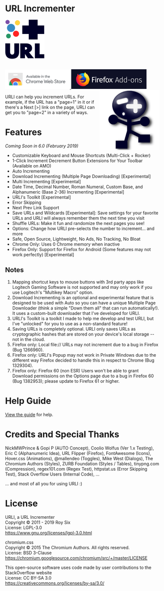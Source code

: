 # URL Incrementer

![URL Incrementer](assets/img/128-default.png?raw=true "URL Incrementer")
<br><br>

<a href="https://chrome.google.com/webstore/detail/url-incrementer/hjgllnccfndbjbedlecgdedlikohgbko" title="Chrome Web Store Download">
  <img src="https://raw.githubusercontent.com/roysix/url-incrementer/master/assets/img/chrome/ChromeWebStore_Badge_v2_496x150.png" height="64" alt="Chrome Web Store">
</a>

<a href="https://addons.mozilla.org/firefox/addon/url-incrementer" title="Firefox Addon Download">
  <img src="https://raw.githubusercontent.com/roysix/url-incrementer/master/assets/img/firefox/FirefoxAddon_Badge_v2_492x128.png" height="64" alt="Firefox Addon">
</a>

<br>
<img src="https://raw.githubusercontent.com/roysix/url-incrementer/master/assets/svg/urli.svg?sanitize=true" width="196" height="196" align="right" title="URLI">

URLI can help you increment URLs. For example, if the URL has a "page=1" in it or if there's a Next [>] link on the page, URLI can get you to "page=2" in a variety of ways.

# Features
<em>Coming Soon in 6.0 (February 2019)</em>
- Customizable Keyboard and Mouse Shortcuts (Multi-Click + Rocker)
- 1-Click Increment Decrement Button Extensions for Your Toolbar (Available on AMO)
- Auto Incrementing
- Download Incrementing (Multiple Page Downloading) [Experimental]
- Multi Incrementing [Experimental]
- Date Time, Decimal Number, Roman Numeral, Custom Base, and Alphanumeric (Base 2-36) Incrementing [Experimental]
- URLI's Toolkit [Experimental]
- Error Skipping
- Next Prev Link Support
- Save URLs and Wildcards [Experimental]: Save settings for your favorite URLs and URLI will always remember them the next time you visit
- Shuffle URLs: Make it fun and randomize the next pages you see!
- Options: Change how URLI pre-selects the number to increment... and more
- Safe, Open Source, Lightweight, No Ads, No Tracking, No Bloat
- Chrome Only: Uses 0 Chrome memory when inactive
- Firefox Only: Support for Firefox for Android (Some features may not work perfectly) [Experimental]

## Notes
1. Mapping shortcut keys to mouse buttons with 3rd party apps like Logitech Gaming Software is not supported and may only work if you use Logitech's "Multikey Macro" option.
2. Download Incrementing is an optional and experimental feature that is designed to be used with Auto so you can have a unique Multiple Page Downloader (think a simple "Down them all" that can run automatically!). It uses a custom-built downloader that I've developed for URLI.
3. URLI's Toolkit is a toolkit I made to help me develop and test URLI, but I've "unlocked" for you to use as a non-standard feature!
4. Saving URLs is completely optional. URLI only saves URLs as cryptographic hashes that are stored on your device's local storage -- not in the cloud.
5. Firefox only: Local file:// URLs may not increment due to a bug in Firefox (Bug 1266960).
6. Firefox only: URLI's Popup may not work in Private Windows due to the different way Firefox decided to handle this in respect to Chrome (Bug 1329304).
7. Firefox only: Firefox 60 (non ESR) Users won't be able to grant Download permissions on the Options page due to a bug in Firefox 60 (Bug 1382953); please update to Firefox 61 or higher.

# Help Guide
[View the guide](https://github.com/roysix/url-incrementer/wiki/Help) for help. 

# Credits and Special Thanks
NickMWPrince & Gopi P (AUTO Concept), Coolio Wolfus (Ver 1.x Testing), Eric C (Alphanumeric Idea), URL Flipper (Firefox), FontAwesome (Icons), Hover.css (Animations), @mallendeo (Toggles), Mike West (Dialogs), The Chromium Authors (Styles), ZURB Foundation (Styles / Tables), tinypng.com (Compression), regex101.com (Regex Test), httpstat.us (Error Skipping Test), Stack Overflow Users (Internal Code), ...

... and most of all you for using URLI :)

# License
URLI, a URL Incrementer  
Copyright © 2011 - 2019 Roy Six  
License: LGPL-3.0  
https://www.gnu.org/licenses/lgpl-3.0.html

chromium.css  
Copyright © 2015 The Chromium Authors. All rights reserved.  
License: BSD 3-Clause  
https://chromium.googlesource.com/chromium/src/+/master/LICENSE

This open-source software uses code made by user contributions to the StackOverflow website  
License: CC BY-SA 3.0  
https://creativecommons.org/licenses/by-sa/3.0/